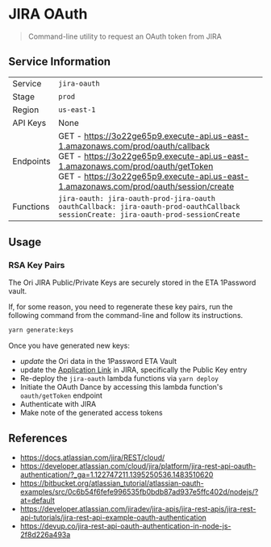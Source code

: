 # JIRA OAuth

> Command-line utility to request an OAuth token from JIRA

## Service Information

|             |                                          |
| ----------- | ---------------------------------------- |
| Service     | `jira-oauth`                             |
| Stage       | `prod`                                   |
| Region      | `us-east-1`                              |
| API Keys    | None                                     |
| Endpoints   | GET - <https://3o22ge65p9.execute-api.us-east-1.amazonaws.com/prod/oauth/callback><br>GET - <https://3o22ge65p9.execute-api.us-east-1.amazonaws.com/prod/oauth/getToken><br>GET - <https://3o22ge65p9.execute-api.us-east-1.amazonaws.com/prod/oauth/session/create> |
| Functions   | `jira-oauth: jira-oauth-prod-jira-oauth`<br>`oauthCallback: jira-oauth-prod-oauthCallback`<br>`sessionCreate: jira-oauth-prod-sessionCreate` |

## Usage

### RSA Key Pairs

The Ori JIRA Public/Private Keys are securely stored in the ETA 1Password vault.

If, for some reason, you need to regenerate these key pairs, run the following command from the command-line and follow its instructions.

```bash
yarn generate:keys
```

Once you have generated new keys:

*   *update* the Ori data in the 1Password ETA Vault
*   update the [Application Link](https://etateam.atlassian.net/plugins/servlet/applinks/listApplicationLinks) in JIRA, specifically the Public Key entry
*   Re-deploy the `jira-oauth` lambda functions via `yarn deploy`
*   Initiate the OAuth Dance by accessing this lambda function's `oauth/getToken` endpoint
*   Authenticate with JIRA
*   Make note of the generated access tokens

## References

*   <https://docs.atlassian.com/jira/REST/cloud/>
*   <https://developer.atlassian.com/cloud/jira/platform/jira-rest-api-oauth-authentication/?_ga=1.122747211.1395250536.1483510620>
*   <https://bitbucket.org/atlassian_tutorial/atlassian-oauth-examples/src/0c6b54f6fefe996535fb0bdb87ad937e5ffc402d/nodejs/?at=default>
*   <https://developer.atlassian.com/jiradev/jira-apis/jira-rest-apis/jira-rest-api-tutorials/jira-rest-api-example-oauth-authentication>
*   <https://devup.co/jira-rest-api-oauth-authentication-in-node-js-2f8d226a493a>
